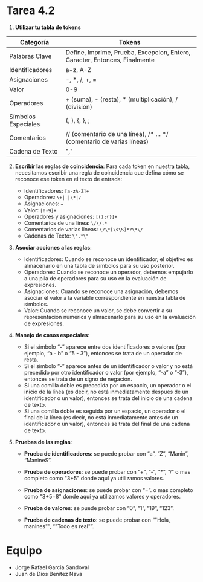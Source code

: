 # Tarea 4.2

1.  **Utilizar tu tabla de tokens**

| Categoría         | Tokens                                                                 |
|-------------------|------------------------------------------------------------------------|
| Palabras Clave   | Define, Imprime, Prueba, Excepcion, Entero, Caracter, Entonces, Finalmente |
| Identificadores  | a-z, A-Z                                                               |
| Asignaciones     | -, *, /, +, =                                                          |
| Valor            | 0-9                                                                    |
| Operadores       | + (suma), - (resta), * (multiplicación), / (división)                  |
| Símbolos Especiales | (, ), {, }, ;                                                          |
| Comentarios      | // (comentario de una línea), /* ... */ (comentario de varias líneas)  |
| Cadena de Texto  | ","                                                                    |

2.  **Escribir las reglas de coincidencia**: Para cada token en nuestra tabla, necesitamos escribir una regla de coincidencia que defina cómo se reconoce ese token en el texto de entrada:
    
    -   Identificadores:  `[a-zA-Z]+`
    -   Operadores:  `\+|-|\*|/`
    -   Asignaciones:  `=`
    -   Valor:  `[0-9]+`
	-   Operadores y asignaciones: `[();{}]+`
	-   Comentarios de una linea: `\/\/.*`
	-   Comentarios de varias lineas: `\/\*[\s\S]*?\*\/`
	-   Cadenas de Texto:  `\".*\"`
	
3.  **Asociar acciones a las reglas**:
	-   Identificadores: Cuando se reconoce un identificador, el objetivo es almacenarlo en una tabla de símbolos para su uso posterior.
	-   Operadores: Cuando se reconoce un operador, debemos empujarlo a una pila de operadores para su uso en la evaluación de expresiones.
	-   Asignaciones: Cuando se reconoce una asignación, debemos asociar el valor a la variable correspondiente en nuestra tabla de símbolos.
	-   Valor: Cuando se reconoce un valor, se debe convertir a su representación numérica y almacenarlo para su uso en la evaluación de expresiones.

4.  **Manejo de casos especiales**:
	-   Si el símbolo “-” aparece entre dos identificadores o valores (por ejemplo, “a - b” o “5 - 3”), entonces se trata de un operador de resta.
	-   Si el símbolo “-” aparece antes de un identificador o valor y no está precedido por otro identificador o valor (por ejemplo, “-a” o “-3”), entonces se trata de un signo de negación.
	-   Si una comilla doble es precedida por un espacio, un operador o el inicio de la línea (es decir, no está inmediatamente después de un identificador o un valor), entonces se trata del inicio de una cadena de texto.
	-   Si una comilla doble es seguida por un espacio, un operador o el final de la línea (es decir, no está inmediatamente antes de un identificador o un valor), entonces se trata del final de una cadena de texto. 
5. **Pruebas de las reglas**:
	- **Prueba de identificadores**: se puede probar con “a”, “Z”, “Manin”, “ManineS”.
    
	- **Prueba de operadores**: se puede probar con “+”, “-”, “*”, “/” o mas completo como "3+5" donde aquí ya utilizamos valores. 
    
	- **Prueba de asignaciones**: se puede probar con “=”. o mas completo como "3+5=8" donde aquí ya utilizamos valores y operadores.
    
	- **Prueba de valores**: se puede probar con “0”, “1”, “19”, “123”. 
    
	- **Prueba de cadenas de texto**: se puede probar con “"Hola, manines"”, “"Todo es real"”.

# Equipo
- Jorge Rafael Garcia Sandoval
- Juan de Dios Benitez Nava
